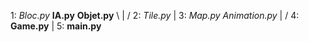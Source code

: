 1: *Bloc.py*  **IA.py**   **Objet.py**
         \    |    /
2:         *Tile.py* 
              |
3:          *Map.py*  *Animation.py*
              |    /
4:          **Game.py**
              |
5:          **main.py**



